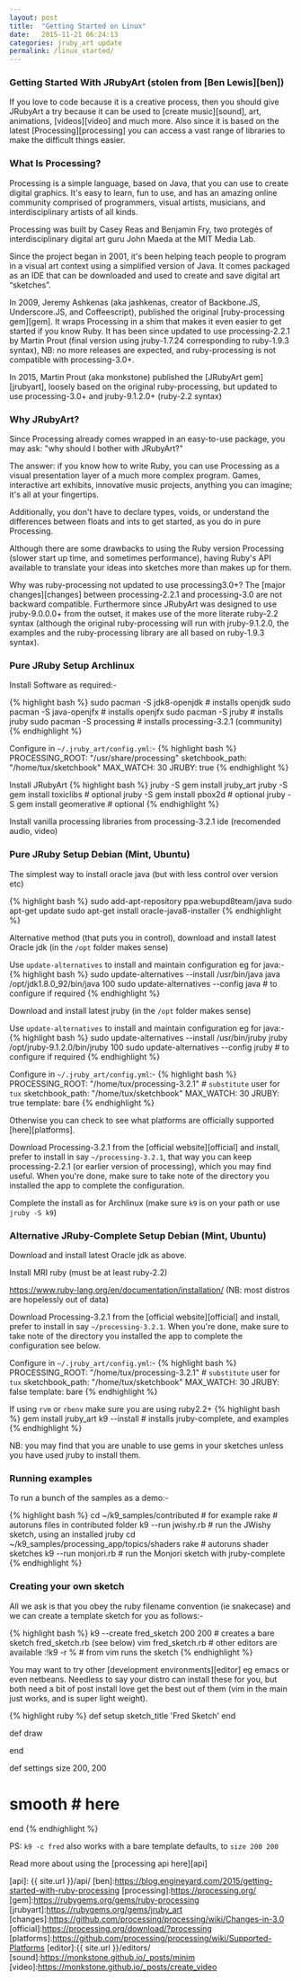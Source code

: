 ```yaml
---
layout: post
title:  "Getting Started on Linux"
date:   2015-11-21 06:24:13
categories: jruby_art update
permalink: /linux_started/
---
```


### Getting Started With JRubyArt (stolen from [Ben Lewis][ben]) ###

If you love to code because it is a creative process, then you should give JRubyArt a try because it can be used to [create music][sound], art, animations, [videos][video] and much more. Also since it is based on the latest [Processing][processing] you can access a vast range of libraries to make the difficult things easier.

### What Is Processing? ###

Processing is a simple language, based on Java, that you can use to create digital graphics. It's easy to learn, fun to use, and has an amazing online community comprised of programmers, visual artists, musicians, and interdisciplinary artists of all kinds.

Processing was built by Casey Reas and Benjamin Fry, two protegés of interdisciplinary digital art guru John Maeda at the MIT Media Lab.

Since the project began in 2001, it's been helping teach people to program in a visual art context using a simplified version of Java. It comes packaged as an IDE that can be downloaded and used to create and save digital art “sketches”.

In 2009, Jeremy Ashkenas (aka jashkenas, creator of Backbone.JS, Underscore.JS, and Coffeescript), published the original [ruby-processing gem][gem]. It wraps Processing in a shim that makes it even easier to get started if you know Ruby. It has been since updated to use processing-2.2.1 by Martin Prout (final version using jruby-1.7.24 corresponding to ruby-1.9.3 syntax), NB: no more releases are expected, and ruby-processing is not compatible with processing-3.0+.

In 2015, Martin Prout (aka monkstone) published the [JRubyArt gem][jrubyart], loosely based on the original ruby-processing, but updated to use processing-3.0+ and jruby-9.1.2.0+ (ruby-2.2 syntax)

### Why JRubyArt? ###

Since Processing already comes wrapped in an easy-to-use package, you may ask: "why should I bother with JRubyArt?"

The answer: if you know how to write Ruby, you can use Processing as a visual presentation layer of a much more complex program. Games, interactive art exhibits, innovative music projects, anything you can imagine; it's all at your fingertips.

Additionally, you don't have to declare types, voids, or understand the differences between floats and ints to get started, as you do in pure Processing.

Although there are some drawbacks to using the Ruby version Processing (slower start up time, and sometimes performance), having Ruby's API available to translate your ideas into sketches more than makes up for them.

Why was ruby-processing not updated to use processing3.0+? The [major changes][changes] between processing-2.2.1 and processing-3.0 are not backward compatible. Furthermore since JRubyArt was designed to use jruby-9.0.0.0+ from the outset, it makes use of the more literate ruby-2.2 syntax (although the original ruby-processing will run with jruby-9.1.2.0, the examples and the ruby-processing library are all based on ruby-1.9.3 syntax).

### Pure JRuby Setup Archlinux ###

Install Software as required:- 

{% highlight bash %}
sudo pacman -S jdk8-openjdk # installs openjdk
sudo pacman -S java-openjfx # installs openjfx
sudo pacman -S jruby # installs jruby
sudo pacman -S processing # installs processing-3.2.1  (community)
{% endhighlight %}

Configure in `~/.jruby_art/config.yml`:-
{% highlight bash %}
PROCESSING_ROOT: "/usr/share/processing"
sketchbook_path: "/home/tux/sketchbook"
MAX_WATCH: 30
JRUBY: true
{% endhighlight %}

Install JRubyArt 
{% highlight bash %}
jruby -S gem install jruby_art
jruby -S gem install toxiclibs # optional
jruby -S gem install pbox2d # optional
jruby -S gem install geomerative # optional
{% endhighlight %}

Install vanilla processing libraries from processing-3.2.1 ide (recomended audio, video)

### Pure JRuby Setup Debian (Mint, Ubuntu) ###

The simplest way to install oracle java (but with less control over version etc)

{% highlight bash %}
sudo add-apt-repository ppa:webupd8team/java
sudo apt-get update
sudo apt-get install oracle-java8-installer
{% endhighlight %}

Alternative method (that puts you in control), download and install latest Oracle jdk (in the `/opt` folder makes sense)

Use `update-alternatives` to install and maintain configuration eg for java:-
{% highlight bash %}
sudo update-alternatives --install /usr/bin/java java /opt/jdk1.8.0_92/bin/java 100
sudo update-alternatives --config java # to configure if required
{% endhighlight %}

Download and install latest jruby (in the `/opt` folder makes sense)

Use `update-alternatives` to install and maintain configuration eg for java:-
{% highlight bash %}
sudo update-alternatives --install /usr/bin/jruby jruby /opt/jruby-9.1.2.0/bin/jruby 100
sudo update-alternatives --config jruby # to configure if required
{% endhighlight %}

Configure in `~/.jruby_art/config.yml`:-
{% highlight bash %}
PROCESSING_ROOT: "/home/tux/processing-3.2.1" # `substitute` user for `tux`
sketchbook_path: "/home/tux/sketchbook"
MAX_WATCH: 30
JRUBY: true
template: bare
{% endhighlight %}

Otherwise you can check to see what platforms are officially supported [here][platforms].

Download Processing-3.2.1 from the [official website][official] and install, prefer to install in say `~/processing-3.2.1`, that way you can keep processing-2.2.1 (or earlier version of processing), which you may find useful.  When you're done, make sure to take note of the directory you installed the app to complete the configuration. 

Complete the install as for Archlinux (make sure `k9` is on your path or use `jruby -S k9`)

### Alternative JRuby-Complete Setup Debian (Mint, Ubuntu) ###

Download and install latest Oracle jdk as above.

Install MRI ruby (must be at least ruby-2.2)

https://www.ruby-lang.org/en/documentation/installation/ (NB: most distros are hopelessly out of data)

Download Processing-3.2.1 from the [official website][official] and install, prefer to install in say `~/processing-3.2.1`.  When you're done, make sure to take note of the directory you installed the app to complete the configuration see below. 

Configure in `~/.jruby_art/config.yml`:-
{% highlight bash %}
PROCESSING_ROOT: "/home/tux/processing-3.2.1" # `substitute` user for `tux`
sketchbook_path: "/home/tux/sketchbook"
MAX_WATCH: 30
JRUBY: false
template: bare
{% endhighlight %}

If using `rvm` or `rbenv` make sure you are using ruby2.2+
{% highlight bash %}
gem install jruby_art
k9 --install # installs jruby-complete, and examples
{% endhighlight %}

NB: you may find that you are unable to use gems in your sketches unless you have used jruby to install them.

### Running examples

To run a bunch of the samples as a demo:-

{% highlight bash %}
cd ~/k9_samples/contributed # for example
rake # autoruns files in contributed folder
k9 --run jwishy.rb # run the JWishy sketch, using an installed jruby
cd ~/k9_samples/processing_app/topics/shaders
rake # autoruns shader sketches
k9 --run monjori.rb # run the Monjori sketch with jruby-complete
{% endhighlight %}

### Creating your own sketch

All we ask is that you obey the ruby filename convention (ie snakecase) and we can create a template sketch for you as follows:-

{% highlight bash %}
k9 --create fred_sketch 200 200 # creates a bare sketch fred_sketch.rb (see below)
vim fred_sketch.rb # other editors are available
:!k9 -r % # from vim runs the sketch 
{% endhighlight %}

You may want to try other [development environments][editor] eg emacs or even netbeans. Needless to say your distro can install these for you, but both need a bit of post install love get the best out of them (vim in the main just works, and is super light weight).

{% highlight ruby %}
def setup
  sketch_title 'Fred Sketch'
end

def draw

end

def settings
  size 200, 200
  # smooth # here
end
{% endhighlight %}

PS: `k9 -c fred` also works with a bare template defaults, to `size 200 200`

Read more about using the [processing api here][api]

[api]: {{ site.url }}/api/
[ben]:https://blog.engineyard.com/2015/getting-started-with-ruby-processing
[processing]:https://processing.org/
[gem]:https://rubygems.org/gems/ruby-processing
[jrubyart]:https://rubygems.org/gems/jruby_art
[changes]:https://github.com/processing/processing/wiki/Changes-in-3.0
[official]:https://processing.org/download/?processing
[platforms]:https://github.com/processing/processing/wiki/Supported-Platforms
[editor]:{{ site.url }}/editors/
[sound]:https://monkstone.github.io/_posts/minim
[video]:https://monkstone.github.io/_posts/create_video
